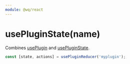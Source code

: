 ```yaml
---
module: @wq/react
---
```


# usePluginState(name)

Combines [usePlugin] and [usePluginState].


```js
const [state, actions] = usePluginReducer('myplugin');
```

[usePlugin]: ./usePlugin.md
[usePluginState]: ./usePluginState.md
